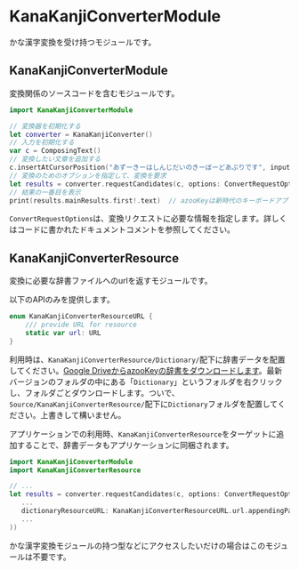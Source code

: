 # KanaKanjiConverterModule

かな漢字変換を受け持つモジュールです。

## KanaKanjiConverterModule

変換関係のソースコードを含むモジュールです。

```swift
import KanaKanjiConverterModule

// 変換器を初期化する
let converter = KanaKanjiConverter()
// 入力を初期化する
var c = ComposingText()
// 変換したい文章を追加する
c.insertAtCursorPosition("あずーきーはしんじだいのきーぼーどあぷりです", inputStyle: .direct)
// 変換のためのオプションを指定して、変換を要求
let results = converter.requestCandidates(c, options: ConvertRequestOptions(...))
// 結果の一番目を表示
print(results.mainResults.first!.text)  // azooKeyは新時代のキーボードアプリです
```

`ConvertRequestOptions`は、変換リクエストに必要な情報を指定します。詳しくはコードに書かれたドキュメントコメントを参照してください。

## KanaKanjiConverterResource

変換に必要な辞書ファイルへのurlを返すモジュールです。

以下のAPIのみを提供します。

```swift
enum KanaKanjiConverterResourceURL {
    /// provide URL for resource
    static var url: URL
}
```

利用時は、`KanaKanjiConverterResource/Dictionary/`配下に辞書データを配置してください。[Google DriveからazooKeyの辞書をダウンロードします](https://drive.google.com/drive/folders/1Kh7fgMFIzkpg7YwP3GhWTxFkXI-yzT9E?usp=sharing)。最新バージョンのフォルダの中にある「`Dictionary`」というフォルダを右クリックし、フォルダごとダウンロードします。ついで、`Source/KanaKanjiConverterResource/`配下に`Dictionary`フォルダを配置してください。上書きして構いません。

アプリケーションでの利用時、`KanaKanjiConverterResource`をターゲットに追加することで、辞書データもアプリケーションに同梱されます。

```swift
import KanaKanjiConverterModule
import KanaKanjiConverterResource

// ...
let results = converter.requestCandidates(c, options: ConvertRequestOptions(
   ...
   dictionaryResourceURL: KanaKanjiConverterResourceURL.url.appendingPathComponent("Dictionary", isDirectory: true),
   ...
))
```

かな漢字変換モジュールの持つ型などにアクセスしたいだけの場合はこのモジュールは不要です。

